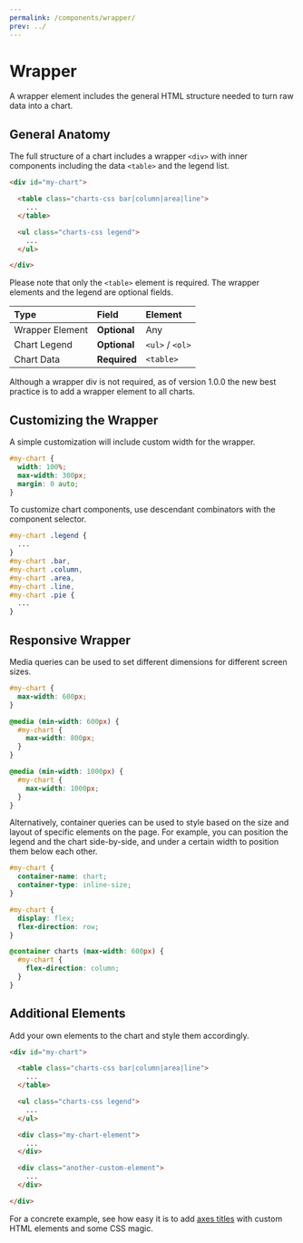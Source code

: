 ```yaml
---
permalink: /components/wrapper/
prev: ../
---
```


# Wrapper

A wrapper element includes the general HTML structure needed to turn raw data into a chart.

## General Anatomy

The full structure of a chart includes a wrapper `<div>` with inner components including the data `<table>` and the legend list.

```html
<div id="my-chart">

  <table class="charts-css bar|column|area|line">
    ...
  </table>

  <ul class="charts-css legend">
    ...
  </ul>

</div>
```

Please note that only the `<table>` element is required. The wrapper elements and the legend are optional fields.

| Type            | Field        | Element         |
|:----------------|:-------------|:----------------|
| Wrapper Element | **Optional** | Any             |
| Chart Legend    | **Optional** | `<ul>` / `<ol>` |
| Chart Data      | **Required** | `<table>`       |

Although a wrapper div is not required, as of version 1.0.0 the new best practice is to add a wrapper element to all charts.

## Customizing the Wrapper

A simple customization will include custom width for the wrapper.

```css
#my-chart {
  width: 100%;
  max-width: 300px;
  margin: 0 auto;
}
```

To customize chart components, use descendant combinators with the component selector.

```css
#my-chart .legend {
  ...
}
#my-chart .bar,
#my-chart .column,
#my-chart .area,
#my-chart .line,
#my-chart .pie {
  ...
}
```

## Responsive Wrapper

Media queries can be used to set different dimensions for different screen sizes.

```css
#my-chart {
  max-width: 600px;
}

@media (min-width: 600px) {
  #my-chart {
    max-width: 800px;
  }
}

@media (min-width: 1000px) {
  #my-chart {
    max-width: 1000px;
  }
}
```

Alternatively, container queries can be used to style based on the size and layout of specific elements on the page. For example, you can position the legend and the chart side-by-side, and under a certain width to position them below each other.

```css
#my-chart {
  container-name: chart;
  container-type: inline-size;
}

#my-chart {
  display: flex;
  flex-direction: row;
}

@container charts (max-width: 600px) {
  #my-chart {
    flex-direction: column;
  }
}
```

## Additional Elements

Add your own elements to the chart and style them accordingly.

```html
<div id="my-chart">

  <table class="charts-css bar|column|area|line">
    ...
  </table>

  <ul class="charts-css legend">
    ...
  </ul>

  <div class="my-chart-element">
    ...
  </div>

  <div class="another-custom-element">
    ...
  </div>

</div>
```

For a concrete example, see how easy it is to add [axes titles](./axes/#axis-title) with custom HTML elements and some CSS magic.
